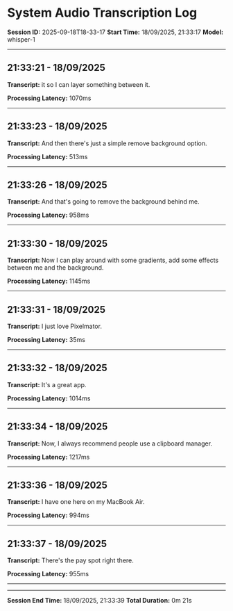 # System Audio Transcription Log

**Session ID:** 2025-09-18T18-33-17
**Start Time:** 18/09/2025, 21:33:17
**Model:** whisper-1

---

## 21:33:21 - 18/09/2025

**Transcript:** it so I can layer something between it.

**Processing Latency:** 1070ms

---

## 21:33:23 - 18/09/2025

**Transcript:** And then there's just a simple remove background option.

**Processing Latency:** 513ms

---

## 21:33:26 - 18/09/2025

**Transcript:** And that's going to remove the background behind me.

**Processing Latency:** 958ms

---

## 21:33:30 - 18/09/2025

**Transcript:** Now I can play around with some gradients, add some effects between me and the background.

**Processing Latency:** 1145ms

---

## 21:33:31 - 18/09/2025

**Transcript:** I just love Pixelmator.

**Processing Latency:** 35ms

---

## 21:33:32 - 18/09/2025

**Transcript:** It's a great app.

**Processing Latency:** 1014ms

---

## 21:33:34 - 18/09/2025

**Transcript:** Now, I always recommend people use a clipboard manager.

**Processing Latency:** 1217ms

---

## 21:33:36 - 18/09/2025

**Transcript:** I have one here on my MacBook Air.

**Processing Latency:** 994ms

---

## 21:33:37 - 18/09/2025

**Transcript:** There's the pay spot right there.

**Processing Latency:** 955ms

---


---

**Session End Time:** 18/09/2025, 21:33:39
**Total Duration:** 0m 21s

